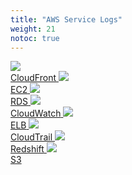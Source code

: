 ```yaml
---
title: "AWS Service Logs"
weight: 21
notoc: true
---
```


<div class="logo-cloud">
  <a href="/docs/aws/cloudfront">
        <img src="https://www.scalyr.com/s2/src/img/logo-cloudfront.png"/><br/>
        <span>CloudFront</span>
  </a>
  <a href="/docs/aws/spot_instance_data">
        <img src="https://www.scalyr.com/s2/src/img/logo-ec2.png"/><br/>
        <span>EC2</span>
    </a>
  <a href="/docs/aws/rds_logs">
        <img src="https://www.scalyr.com/s2/src/img/logo-rds.png"/><br/>
        <span>RDS</span>
    </a>
  <a href="/docs/aws/cloudwatch">
        <img src="https://www.scalyr.com/s2/src/img/logo-cloudwatch.png"/><br/>
        <span>CloudWatch</span>
    </a>
  <a href="/docs/aws/elb_access_logs">
        <img src="https://www.scalyr.com/s2/src/img/logo-elb.png"/><br/>
        <span>ELB</span>
    </a>
  <a href="/docs/aws/cloudtrail">
        <img src="https://www.scalyr.com/s2/src/img/logo-cloudtrail.png"/><br/>
        <span>CloudTrail</span>
    </a>
  <a href="/docs/aws/redshift_logs">
        <img src="https://www.scalyr.com/s2/src/img/logo-redshift.png"/><br/>
        <span>Redshift</span>
    </a>
  <a href="/docs/aws/s3-bucket-logs">
        <img src="https://www.scalyr.com/s2/src/img/logo-s3.png"/><br/>
        <span>S3</span>
    </a>
  
</div>
